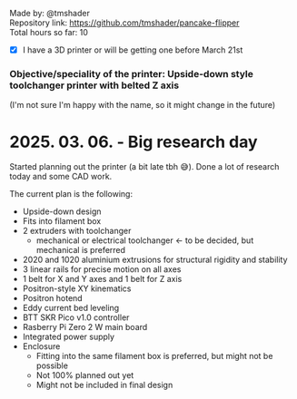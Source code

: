 Made by: @tmshader <br>
Repository link: https://github.com/tmshader/pancake-flipper <br>
Total hours so far: 10

- [x] I have a 3D printer or will be getting one before March 21st

### **Objective/speciality of the printer**: Upside-down style toolchanger printer with belted Z axis

(I'm not sure I'm happy with the name, so it might change in the future)

# 2025. 03. 06. - Big research day
Started planning out the printer (a bit late tbh 😅). Done a lot of research today and some CAD work.

The current plan is the following:
- Upside-down design
- Fits into filament box
- 2 extruders with toolchanger
  - mechanical or electrical toolchanger <- to be decided, but mechanical is preferred
- 2020 and 1020 aluminium extrusions for structural rigidity and stability
- 3 linear rails for precise motion on all axes
- 1 belt for X and Y axes and 1 belt for Z axis
- Positron-style XY kinematics
- Positron hotend
- Eddy current bed leveling
- BTT SKR Pico v1.0 controller
- Rasberry Pi Zero 2 W main board
- Integrated power supply
- Enclosure
  - Fitting into the same filament box is preferred, but might not be possible
  - Not 100% planned out yet
  - Might not be included in final design
